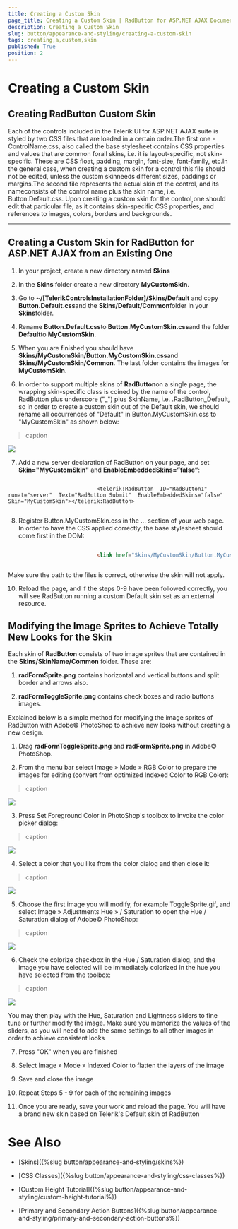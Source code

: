 ```yaml
---
title: Creating a Custom Skin
page_title: Creating a Custom Skin | RadButton for ASP.NET AJAX Documentation
description: Creating a Custom Skin
slug: button/appearance-and-styling/creating-a-custom-skin
tags: creating,a,custom,skin
published: True
position: 2
---
```


# Creating a Custom Skin



## Creating RadButton Custom Skin

Each of the controls included in the Telerik UI for ASP.NET AJAX suite is styled by two CSS files that are loaded in a certain order.The first one - ControlName.css, also called the base stylesheet contains CSS properties and values that are common forall skins, i.e. it is layout-specific, not skin-specific. These are CSS float, padding, margin, font-size, font-family, etc.In the general case, when creating a custom skin for a control this file should not be edited, unless the custom skinneeds different sizes, paddings or margins.The second file represents the actual skin of the control, and its nameconsists of the control name plus the skin name, i.e. Button.Default.css. Upon creating a custom skin for the control,one should edit that particular file, as it contains skin-specific CSS properties, and references to images, colors, borders and backgrounds.

****

## Creating a Custom Skin for RadButton for ASP.NET AJAX from an Existing One

1. In your project, create a new directory named **Skins**

2. In the **Skins** folder create a new directory **MyCustomSkin**.

3. Go to **~/[TelerikControlsInstallationFolder]/Skins/Default** and copy **Button.Default.css**and the **Skins/Default/Common**folder in your **Skins**folder.

4. Rename **Button.Default.css**to **Button.MyCustomSkin.css**and the folder **Default**to **MyCustomSkin**.

5. When you are finished you should have **Skins/MyCustomSkin/Button.MyCustomSkin.css**and **Skins/MyCustomSkin/Common**. The last folder contains the images for **MyCustomSkin**.

6. In order to support multiple skins of **RadButton**on a single page, the wrapping skin-specific class is coined by the name of the control, RadButton plus underscore ("_") plus SkinName, i.e. .RadButton_Default, so in order to create a custom skin out of the Default skin, we should rename all occurrences of "Default" in Button.MyCustomSkin.css to "MyCustomSkin" as shown below:
>caption 

![](images/button-new_renaming.png)



7. Add a new server declaration of RadButton on your page, and set **Skin="MyCustomSkin"** and **EnableEmbeddedSkins=”false”**:

````ASPNET
	     
							<telerik:RadButton  ID="RadButton1"  runat="server"  Text="RadButton Submit"  EnableEmbeddedSkins="false"  Skin="MyCustomSkin"></telerik:RadButton>
				
````







8. Register Button.MyCustomSkin.css in the ... section of your web page. In order to have the CSS applied correctly, the base stylesheet should come first in the DOM:

````HTML
	     
							<link href="Skins/MyCustomSkin/Button.MyCustomSkin.css" rel="stylesheet" type="text/css" />
				
````







Make sure the path to the files is correct, otherwise the skin will not apply.

10. Reload the page, and if the steps 0-9 have been followed correctly, you will see RadButton running a custom Default skin set as an external resource.



## Modifying the Image Sprites to Achieve Totally New Looks for the Skin

Each skin of **RadButton** consists of two image sprites that are contained in the **Skins/SkinName/Common** folder. These are:

1. **radFormSprite.png** contains horizontal and vertical buttons and split border and arrows also.

2. **radFormToggleSprite.png** contains check boxes and radio buttons images.



Explained below is a simple method for modifying the image sprites of RadButton with Adobe© PhotoShop to achieve new looks without creating a new design.

1. Drag **radFormToggleSprite.png** and **radFormSprite.png** in Adobe© PhotoShop.

2. From the menu bar select Image » Mode » RGB Color to prepare the images for editing (convert from optimized Indexed Color to RGB Color):
>caption 

![](images/button-new_index_to_rgb.png)

3. Press Set Foreground Color in PhotoShop's toolbox to invoke the color picker dialog:
>caption 

![](images/button-new_set_color.png)

4. Select a color that you like from the color dialog and then close it:
>caption 

![](images/button-new_select_color.png)

5. Choose the first image you will modify, for example ToggleSprite.gif, and select Image » Adjustments Hue » / Saturation to open the Hue / Saturation dialog of Adobe© PhotoShop:
>caption 

![](images/button-new_huesat_nav.png)

6. Check the colorize checkbox in the Hue / Saturation dialog, and the image you have selected will be immediately colorized in the hue you have selected from the toolbox:
>caption 

![](images/button-new_set_hue.png)

You may then play with the Hue, Saturation and Lightness sliders to fine tune or further modify the image. Make sure you memorize the values of the sliders, as you will need to add the same settings to all other images in order to achieve consistent looks

7. Press "OK" when you are finished

8. Select Image » Mode » Indexed Color to flatten the layers of the image

9. Save and close the image

10. Repeat Steps 5 - 9 for each of the remaining images

11. Once you are ready, save your work and reload the page. You will have a brand new skin based on Telerik's Default skin of RadButton

# See Also

 * [Skins]({%slug button/appearance-and-styling/skins%})

 * [CSS Classes]({%slug button/appearance-and-styling/css-classes%})

 * [Custom Height Tutorial]({%slug button/appearance-and-styling/custom-height-tutorial%})

 * [Primary and Secondary Action Buttons]({%slug button/appearance-and-styling/primary-and-secondary-action-buttons%})
